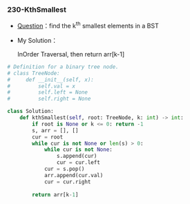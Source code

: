 

### 230-KthSmallest

+ [Question](https://leetcode-cn.com/problems/kth-smallest-element-in-a-bst/)：find the k<sup>th</sup> smallest elements in a BST

+ My Solution：

  InOrder Traversal, then return arr[k-1]

```python
# Definition for a binary tree node.
# class TreeNode:
#     def __init__(self, x):
#         self.val = x
#         self.left = None
#         self.right = None

class Solution:
    def kthSmallest(self, root: TreeNode, k: int) -> int:
        if root is None or k <= 0: return -1
        s, arr = [], []
        cur = root
        while cur is not None or len(s) > 0:
            while cur is not None:
                s.append(cur)
                cur = cur.left
            cur = s.pop()
            arr.append(cur.val)
            cur = cur.right
        
        return arr[k-1]
            
        
```

